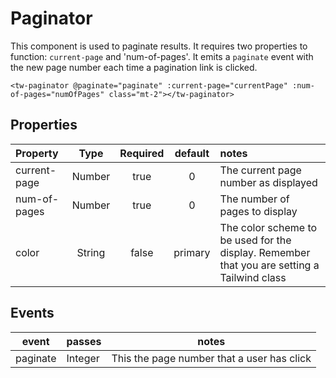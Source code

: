 # Paginator
This component is used to paginate results. It requires two properties to function: `current-page` and 'num-of-pages'. It emits
a `paginate` event with the new page number each time a pagination link is clicked.

```vue
<tw-paginator @paginate="paginate" :current-page="currentPage" :num-of-pages="numOfPages" class="mt-2"></tw-paginator>
```

## Properties
| Property     |  Type  | Required | default  | notes                                                                                       |
|:-------------|:------:|:--------:|:--------:|:--------------------------------------------------------------------------------------------|
| current-page | Number |   true   |    0     | The current page number as displayed                                                        |
| num-of-pages | Number |   true   |    0     | The number of pages to display                                                              |
| color        | String |  false   |  primary   | The color scheme to be used for the display. Remember that you are setting a Tailwind class |

## Events

| event    | passes  | notes                                      |
|----------|---------|--------------------------------------------|
| paginate | Integer | This the page number that a user has click |

